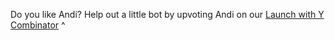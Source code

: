 Do you like Andi? Help out a little bot by upvoting Andi on our [Launch with Y Combinator](https://www.ycombinator.com/launches/JC8-andi-making-search-fun-factual-and-interesting) ^
